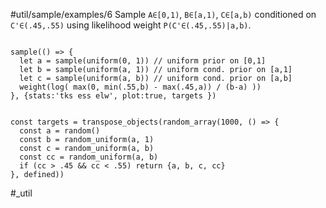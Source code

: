 #util/sample/examples/6 Sample `A∈[0,1)`, `B∈[a,1)`, `C∈[a,b)` conditioned on `C'∈(.45,.55)` using likelihood weight `P(C'∈(.45,.55)|a,b)`.
```js:js_input

sample(() => {
  let a = sample(uniform(0, 1)) // uniform prior on [0,1]
  let b = sample(uniform(a, 1)) // uniform cond. prior on [a,1]
  let c = sample(uniform(a, b)) // uniform cond. prior on [a,b]  
  weight(log( max(0, min(.55,b) - max(.45,a)) / (b-a) ))
}, {stats:'tks ess elw', plot:true, targets })

```
```js:js_removed

const targets = transpose_objects(random_array(1000, () => {
  const a = random()
  const b = random_uniform(a, 1)
  const c = random_uniform(a, b)
  const cc = random_uniform(a, b)
  if (cc > .45 && cc < .55) return {a, b, c, cc}
}, defined))

```
#_util